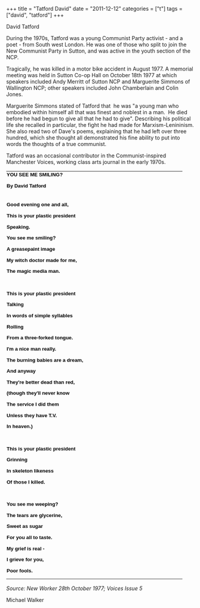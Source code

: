 +++
title = "Tatford David"
date = "2011-12-12"
categories = ["t"]
tags = ["david", "tatford"]
+++

David Tatford

During the 1970s, Tatford was a young Communist Party activist - and a poet - from South west London. He was one of those who split to join the New Communist Party in Sutton, and was active in the youth section of the NCP.  

Tragically, he was killed in a motor bike accident in August 1977. A memorial meeting was held in Sutton Co-op Hall on October 18th 1977 at which speakers included Andy Merritt of Sutton NCP and Marguerite Simmons of Wallington NCP; other speakers included John Chamberlain and Colin Jones.

Marguerite Simmons stated of Tatford that  he was "a young man who embodied within himself all that was finest and noblest in a man.  He died before he had begun to give all that he had to give". Describing his political life she recalled in particular, the fight he had made for Marxism-Lenininism. She also read two of Dave's poems, explaining that he had left over three hundred, which she thought all demonstrated his fine ability to put into words the thoughts of a true communist.

Tatford was an occasional contributor in the Communist-inspired Manchester Voices, working class arts journal in the early 1970s.

<table border="0" cellpadding="0" cellspacing="0" class="MsoNormalTable" style="width: 354pt; border-collapse: collapse; mso-yfti-tbllook: 1184; mso-padding-alt: 0cm 0cm 0cm 0cm" width="472"><tbody><tr style="height: 13.2pt; mso-yfti-irow: 0; mso-yfti-firstrow: yes"><td nowrap="nowrap" style="border-bottom: #000000; border-left: #000000; padding-bottom: 0cm; background-color: transparent; padding-left: 0.75pt; width: 352.5pt; padding-right: 0.75pt; height: 13.2pt; border-top: #000000; border-right: #000000; padding-top: 0.75pt" valign="bottom" width="470"><p class="MsoNormal" style="margin: 0cm 0cm 10pt"><a name="YOU_SEE_ME_SMILING___"><b><span style="line-height: 115%; font-family: 'arial', 'sans-serif'; font-size: 10pt"><font color="#000000">YOU SEE ME SMILING?&nbsp;</font></span></b></a><b style="mso-bidi-font-weight: normal"><span style="line-height: 115%; font-family: 'arial', 'sans-serif'; font-size: 10pt"><o:p></o:p></span></b></p></td></tr><tr style="height: 13.2pt; mso-yfti-irow: 1"><td nowrap="nowrap" style="border-bottom: #000000; border-left: #000000; padding-bottom: 0cm; background-color: transparent; padding-left: 0.75pt; width: 352.5pt; padding-right: 0.75pt; height: 13.2pt; border-top: #000000; border-right: #000000; padding-top: 0.75pt" valign="bottom" width="470"><p class="MsoNormal" style="margin: 0cm 0cm 10pt"><font color="#000000"><b style="mso-bidi-font-weight: normal"><span style="line-height: 115%; font-family: 'arial', 'sans-serif'; font-size: 10pt; mso-bidi-font-style: italic">By David <span class="scayt-misspell" data-scayt_word="Tatford" data-scaytid="23">Tatford</span></span></b></font></p></td></tr><tr style="height: 13.2pt; mso-yfti-irow: 2"><td nowrap="nowrap" style="border-bottom: #000000; border-left: #000000; padding-bottom: 0cm; background-color: transparent; padding-left: 0.75pt; width: 352.5pt; padding-right: 0.75pt; height: 13.2pt; border-top: #000000; border-right: #000000; padding-top: 0.75pt" valign="bottom" width="470">&nbsp;</td></tr><tr style="height: 13.2pt; mso-yfti-irow: 3"><td nowrap="nowrap" style="border-bottom: #000000; border-left: #000000; padding-bottom: 0cm; background-color: transparent; padding-left: 0.75pt; width: 352.5pt; padding-right: 0.75pt; height: 13.2pt; border-top: #000000; border-right: #000000; padding-top: 0.75pt" valign="bottom" width="470"><p class="MsoNormal" style="margin: 0cm 0cm 10pt"><b style="mso-bidi-font-weight: normal"><span style="line-height: 115%; font-family: 'arial', 'sans-serif'; font-size: 10pt"><font color="#000000">Good evening one and all,<o:p></o:p></font></span></b></p></td></tr><tr style="height: 13.2pt; mso-yfti-irow: 4"><td nowrap="nowrap" style="border-bottom: #000000; border-left: #000000; padding-bottom: 0cm; background-color: transparent; padding-left: 0.75pt; width: 352.5pt; padding-right: 0.75pt; height: 13.2pt; border-top: #000000; border-right: #000000; padding-top: 0.75pt" valign="bottom" width="470"><p class="MsoNormal" style="margin: 0cm 0cm 10pt"><b style="mso-bidi-font-weight: normal"><span style="line-height: 115%; font-family: 'arial', 'sans-serif'; font-size: 10pt"><font color="#000000">This is your plastic president<o:p></o:p></font></span></b></p></td></tr><tr style="height: 13.2pt; mso-yfti-irow: 5"><td nowrap="nowrap" style="border-bottom: #000000; border-left: #000000; padding-bottom: 0cm; background-color: transparent; padding-left: 0.75pt; width: 352.5pt; padding-right: 0.75pt; height: 13.2pt; border-top: #000000; border-right: #000000; padding-top: 0.75pt" valign="bottom" width="470"><p class="MsoNormal" style="margin: 0cm 0cm 10pt"><b style="mso-bidi-font-weight: normal"><span style="line-height: 115%; font-family: 'arial', 'sans-serif'; font-size: 10pt"><font color="#000000">Speaking.<o:p></o:p></font></span></b></p></td></tr><tr style="height: 13.2pt; mso-yfti-irow: 6"><td nowrap="nowrap" style="border-bottom: #000000; border-left: #000000; padding-bottom: 0cm; background-color: transparent; padding-left: 0.75pt; width: 352.5pt; padding-right: 0.75pt; height: 13.2pt; border-top: #000000; border-right: #000000; padding-top: 0.75pt" valign="bottom" width="470"><p class="MsoNormal" style="margin: 0cm 0cm 10pt"><b style="mso-bidi-font-weight: normal"><span style="line-height: 115%; font-family: 'arial', 'sans-serif'; font-size: 10pt"><font color="#000000">You see me smiling?<o:p></o:p></font></span></b></p></td></tr><tr style="height: 13.2pt; mso-yfti-irow: 7"><td nowrap="nowrap" style="border-bottom: #000000; border-left: #000000; padding-bottom: 0cm; background-color: transparent; padding-left: 0.75pt; width: 352.5pt; padding-right: 0.75pt; height: 13.2pt; border-top: #000000; border-right: #000000; padding-top: 0.75pt" valign="bottom" width="470"><p class="MsoNormal" style="margin: 0cm 0cm 10pt"><b style="mso-bidi-font-weight: normal"><span style="line-height: 115%; font-family: 'arial', 'sans-serif'; font-size: 10pt"><font color="#000000">A greasepaint image<o:p></o:p></font></span></b></p></td></tr><tr style="height: 13.2pt; mso-yfti-irow: 8"><td nowrap="nowrap" style="border-bottom: #000000; border-left: #000000; padding-bottom: 0cm; background-color: transparent; padding-left: 0.75pt; width: 352.5pt; padding-right: 0.75pt; height: 13.2pt; border-top: #000000; border-right: #000000; padding-top: 0.75pt" valign="bottom" width="470"><p class="MsoNormal" style="margin: 0cm 0cm 10pt"><b style="mso-bidi-font-weight: normal"><span style="line-height: 115%; font-family: 'arial', 'sans-serif'; font-size: 10pt"><font color="#000000">My witch doctor made for me,<o:p></o:p></font></span></b></p></td></tr><tr style="height: 13.2pt; mso-yfti-irow: 9"><td nowrap="nowrap" style="border-bottom: #000000; border-left: #000000; padding-bottom: 0cm; background-color: transparent; padding-left: 0.75pt; width: 352.5pt; padding-right: 0.75pt; height: 13.2pt; border-top: #000000; border-right: #000000; padding-top: 0.75pt" valign="bottom" width="470"><p class="MsoNormal" style="margin: 0cm 0cm 10pt"><b style="mso-bidi-font-weight: normal"><span style="line-height: 115%; font-family: 'arial', 'sans-serif'; font-size: 10pt"><font color="#000000">The magic media man.<o:p></o:p></font></span></b></p></td></tr><tr style="height: 13.2pt; mso-yfti-irow: 10"><td nowrap="nowrap" style="border-bottom: #000000; border-left: #000000; padding-bottom: 0cm; background-color: transparent; padding-left: 0.75pt; width: 352.5pt; padding-right: 0.75pt; height: 13.2pt; border-top: #000000; border-right: #000000; padding-top: 0.75pt" valign="bottom" width="470"><p class="MsoNormal" style="margin: 0cm 0cm 10pt"><b style="mso-bidi-font-weight: normal"><span style="line-height: 115%; font-family: 'arial', 'sans-serif'; font-size: 10pt"><font color="#000000">&nbsp;<o:p></o:p></font></span></b></p></td></tr><tr style="height: 13.2pt; mso-yfti-irow: 11"><td nowrap="nowrap" style="border-bottom: #000000; border-left: #000000; padding-bottom: 0cm; background-color: transparent; padding-left: 0.75pt; width: 352.5pt; padding-right: 0.75pt; height: 13.2pt; border-top: #000000; border-right: #000000; padding-top: 0.75pt" valign="bottom" width="470"><p class="MsoNormal" style="margin: 0cm 0cm 10pt"><b style="mso-bidi-font-weight: normal"><span style="line-height: 115%; font-family: 'arial', 'sans-serif'; font-size: 10pt"><font color="#000000">This is your plastic president<o:p></o:p></font></span></b></p></td></tr><tr style="height: 13.2pt; mso-yfti-irow: 12"><td nowrap="nowrap" style="border-bottom: #000000; border-left: #000000; padding-bottom: 0cm; background-color: transparent; padding-left: 0.75pt; width: 352.5pt; padding-right: 0.75pt; height: 13.2pt; border-top: #000000; border-right: #000000; padding-top: 0.75pt" valign="bottom" width="470"><p class="MsoNormal" style="margin: 0cm 0cm 10pt"><b style="mso-bidi-font-weight: normal"><span style="line-height: 115%; font-family: 'arial', 'sans-serif'; font-size: 10pt"><font color="#000000">Talking<o:p></o:p></font></span></b></p></td></tr><tr style="height: 13.2pt; mso-yfti-irow: 13"><td nowrap="nowrap" style="border-bottom: #000000; border-left: #000000; padding-bottom: 0cm; background-color: transparent; padding-left: 0.75pt; width: 352.5pt; padding-right: 0.75pt; height: 13.2pt; border-top: #000000; border-right: #000000; padding-top: 0.75pt" valign="bottom" width="470"><p class="MsoNormal" style="margin: 0cm 0cm 10pt"><b style="mso-bidi-font-weight: normal"><span style="line-height: 115%; font-family: 'arial', 'sans-serif'; font-size: 10pt"><font color="#000000">In words of simple syllables<o:p></o:p></font></span></b></p></td></tr><tr style="height: 13.2pt; mso-yfti-irow: 14"><td nowrap="nowrap" style="border-bottom: #000000; border-left: #000000; padding-bottom: 0cm; background-color: transparent; padding-left: 0.75pt; width: 352.5pt; padding-right: 0.75pt; height: 13.2pt; border-top: #000000; border-right: #000000; padding-top: 0.75pt" valign="bottom" width="470"><p class="MsoNormal" style="margin: 0cm 0cm 10pt"><b style="mso-bidi-font-weight: normal"><span style="line-height: 115%; font-family: 'arial', 'sans-serif'; font-size: 10pt"><font color="#000000">Rolling<o:p></o:p></font></span></b></p></td></tr><tr style="height: 13.2pt; mso-yfti-irow: 15"><td nowrap="nowrap" style="border-bottom: #000000; border-left: #000000; padding-bottom: 0cm; background-color: transparent; padding-left: 0.75pt; width: 352.5pt; padding-right: 0.75pt; height: 13.2pt; border-top: #000000; border-right: #000000; padding-top: 0.75pt" valign="bottom" width="470"><p class="MsoNormal" style="margin: 0cm 0cm 10pt"><b style="mso-bidi-font-weight: normal"><span style="line-height: 115%; font-family: 'arial', 'sans-serif'; font-size: 10pt"><font color="#000000">From a three-forked tongue.<o:p></o:p></font></span></b></p></td></tr><tr style="height: 13.2pt; mso-yfti-irow: 16"><td nowrap="nowrap" style="border-bottom: #000000; border-left: #000000; padding-bottom: 0cm; background-color: transparent; padding-left: 0.75pt; width: 352.5pt; padding-right: 0.75pt; height: 13.2pt; border-top: #000000; border-right: #000000; padding-top: 0.75pt" valign="bottom" width="470"><p class="MsoNormal" style="margin: 0cm 0cm 10pt"><b style="mso-bidi-font-weight: normal"><span style="line-height: 115%; font-family: 'arial', 'sans-serif'; font-size: 10pt"><font color="#000000">I'm a nice man really.<o:p></o:p></font></span></b></p></td></tr><tr style="height: 13.2pt; mso-yfti-irow: 17"><td nowrap="nowrap" style="border-bottom: #000000; border-left: #000000; padding-bottom: 0cm; background-color: transparent; padding-left: 0.75pt; width: 352.5pt; padding-right: 0.75pt; height: 13.2pt; border-top: #000000; border-right: #000000; padding-top: 0.75pt" valign="bottom" width="470"><p class="MsoNormal" style="margin: 0cm 0cm 10pt"><b style="mso-bidi-font-weight: normal"><span style="line-height: 115%; font-family: 'arial', 'sans-serif'; font-size: 10pt"><font color="#000000">The burning babies are a dream,<o:p></o:p></font></span></b></p></td></tr><tr style="height: 13.2pt; mso-yfti-irow: 18"><td nowrap="nowrap" style="border-bottom: #000000; border-left: #000000; padding-bottom: 0cm; background-color: transparent; padding-left: 0.75pt; width: 352.5pt; padding-right: 0.75pt; height: 13.2pt; border-top: #000000; border-right: #000000; padding-top: 0.75pt" valign="bottom" width="470"><p class="MsoNormal" style="margin: 0cm 0cm 10pt"><b style="mso-bidi-font-weight: normal"><span style="line-height: 115%; font-family: 'arial', 'sans-serif'; font-size: 10pt"><font color="#000000">And anyway<o:p></o:p></font></span></b></p></td></tr><tr style="height: 13.2pt; mso-yfti-irow: 19"><td nowrap="nowrap" style="border-bottom: #000000; border-left: #000000; padding-bottom: 0cm; background-color: transparent; padding-left: 0.75pt; width: 352.5pt; padding-right: 0.75pt; height: 13.2pt; border-top: #000000; border-right: #000000; padding-top: 0.75pt" valign="bottom" width="470"><p class="MsoNormal" style="margin: 0cm 0cm 10pt"><b style="mso-bidi-font-weight: normal"><span style="line-height: 115%; font-family: 'arial', 'sans-serif'; font-size: 10pt"><font color="#000000">They're better dead than red,<o:p></o:p></font></span></b></p></td></tr><tr style="height: 13.2pt; mso-yfti-irow: 20"><td nowrap="nowrap" style="border-bottom: #000000; border-left: #000000; padding-bottom: 0cm; background-color: transparent; padding-left: 0.75pt; width: 352.5pt; padding-right: 0.75pt; height: 13.2pt; border-top: #000000; border-right: #000000; padding-top: 0.75pt" valign="bottom" width="470"><p class="MsoNormal" style="margin: 0cm 0cm 10pt"><b style="mso-bidi-font-weight: normal"><span style="line-height: 115%; font-family: 'arial', 'sans-serif'; font-size: 10pt"><font color="#000000">(though they'll never know<o:p></o:p></font></span></b></p></td></tr><tr style="height: 13.2pt; mso-yfti-irow: 21"><td nowrap="nowrap" style="border-bottom: #000000; border-left: #000000; padding-bottom: 0cm; background-color: transparent; padding-left: 0.75pt; width: 352.5pt; padding-right: 0.75pt; height: 13.2pt; border-top: #000000; border-right: #000000; padding-top: 0.75pt" valign="bottom" width="470"><p class="MsoNormal" style="margin: 0cm 0cm 10pt"><b style="mso-bidi-font-weight: normal"><span style="line-height: 115%; font-family: 'arial', 'sans-serif'; font-size: 10pt"><font color="#000000">The service I did them<o:p></o:p></font></span></b></p></td></tr><tr style="height: 13.2pt; mso-yfti-irow: 22"><td nowrap="nowrap" style="border-bottom: #000000; border-left: #000000; padding-bottom: 0cm; background-color: transparent; padding-left: 0.75pt; width: 352.5pt; padding-right: 0.75pt; height: 13.2pt; border-top: #000000; border-right: #000000; padding-top: 0.75pt" valign="bottom" width="470"><p class="MsoNormal" style="margin: 0cm 0cm 10pt"><b style="mso-bidi-font-weight: normal"><span style="line-height: 115%; font-family: 'arial', 'sans-serif'; font-size: 10pt"><font color="#000000">Unless they have T.V.<o:p></o:p></font></span></b></p></td></tr><tr style="height: 13.2pt; mso-yfti-irow: 23"><td nowrap="nowrap" style="border-bottom: #000000; border-left: #000000; padding-bottom: 0cm; background-color: transparent; padding-left: 0.75pt; width: 352.5pt; padding-right: 0.75pt; height: 13.2pt; border-top: #000000; border-right: #000000; padding-top: 0.75pt" valign="bottom" width="470"><p class="MsoNormal" style="margin: 0cm 0cm 10pt"><b style="mso-bidi-font-weight: normal"><span style="line-height: 115%; font-family: 'arial', 'sans-serif'; font-size: 10pt"><font color="#000000">In heaven.)<o:p></o:p></font></span></b></p></td></tr><tr style="height: 13.2pt; mso-yfti-irow: 24"><td nowrap="nowrap" style="border-bottom: #000000; border-left: #000000; padding-bottom: 0cm; background-color: transparent; padding-left: 0.75pt; width: 352.5pt; padding-right: 0.75pt; height: 13.2pt; border-top: #000000; border-right: #000000; padding-top: 0.75pt" valign="bottom" width="470"><p class="MsoNormal" style="margin: 0cm 0cm 10pt"><b style="mso-bidi-font-weight: normal"><span style="line-height: 115%; font-family: 'arial', 'sans-serif'; font-size: 10pt"><font color="#000000">&nbsp;<o:p></o:p></font></span></b></p></td></tr><tr style="height: 13.2pt; mso-yfti-irow: 25"><td nowrap="nowrap" style="border-bottom: #000000; border-left: #000000; padding-bottom: 0cm; background-color: transparent; padding-left: 0.75pt; width: 352.5pt; padding-right: 0.75pt; height: 13.2pt; border-top: #000000; border-right: #000000; padding-top: 0.75pt" valign="bottom" width="470"><p class="MsoNormal" style="margin: 0cm 0cm 10pt"><b style="mso-bidi-font-weight: normal"><span style="line-height: 115%; font-family: 'arial', 'sans-serif'; font-size: 10pt"><font color="#000000">This is your plastic president<o:p></o:p></font></span></b></p></td></tr><tr style="height: 13.2pt; mso-yfti-irow: 26"><td nowrap="nowrap" style="border-bottom: #000000; border-left: #000000; padding-bottom: 0cm; background-color: transparent; padding-left: 0.75pt; width: 352.5pt; padding-right: 0.75pt; height: 13.2pt; border-top: #000000; border-right: #000000; padding-top: 0.75pt" valign="bottom" width="470"><p class="MsoNormal" style="margin: 0cm 0cm 10pt"><b style="mso-bidi-font-weight: normal"><span style="line-height: 115%; font-family: 'arial', 'sans-serif'; font-size: 10pt"><font color="#000000">Grinning<o:p></o:p></font></span></b></p></td></tr><tr style="height: 13.2pt; mso-yfti-irow: 27"><td nowrap="nowrap" style="border-bottom: #000000; border-left: #000000; padding-bottom: 0cm; background-color: transparent; padding-left: 0.75pt; width: 352.5pt; padding-right: 0.75pt; height: 13.2pt; border-top: #000000; border-right: #000000; padding-top: 0.75pt" valign="bottom" width="470"><p class="MsoNormal" style="margin: 0cm 0cm 10pt"><b style="mso-bidi-font-weight: normal"><span style="line-height: 115%; font-family: 'arial', 'sans-serif'; font-size: 10pt"><font color="#000000">In skeleton likeness<o:p></o:p></font></span></b></p></td></tr><tr style="height: 13.2pt; mso-yfti-irow: 28"><td nowrap="nowrap" style="border-bottom: #000000; border-left: #000000; padding-bottom: 0cm; background-color: transparent; padding-left: 0.75pt; width: 352.5pt; padding-right: 0.75pt; height: 13.2pt; border-top: #000000; border-right: #000000; padding-top: 0.75pt" valign="bottom" width="470"><p class="MsoNormal" style="margin: 0cm 0cm 10pt"><b style="mso-bidi-font-weight: normal"><span style="line-height: 115%; font-family: 'arial', 'sans-serif'; font-size: 10pt"><font color="#000000">Of those I killed.<o:p></o:p></font></span></b></p></td></tr><tr style="height: 13.2pt; mso-yfti-irow: 29"><td nowrap="nowrap" style="border-bottom: #000000; border-left: #000000; padding-bottom: 0cm; background-color: transparent; padding-left: 0.75pt; width: 352.5pt; padding-right: 0.75pt; height: 13.2pt; border-top: #000000; border-right: #000000; padding-top: 0.75pt" valign="bottom" width="470"><p class="MsoNormal" style="margin: 0cm 0cm 10pt"><b style="mso-bidi-font-weight: normal"><span style="line-height: 115%; font-family: 'arial', 'sans-serif'; font-size: 10pt"><font color="#000000">&nbsp;<o:p></o:p></font></span></b></p></td></tr><tr style="height: 13.2pt; mso-yfti-irow: 30"><td nowrap="nowrap" style="border-bottom: #000000; border-left: #000000; padding-bottom: 0cm; background-color: transparent; padding-left: 0.75pt; width: 352.5pt; padding-right: 0.75pt; height: 13.2pt; border-top: #000000; border-right: #000000; padding-top: 0.75pt" valign="bottom" width="470"><p class="MsoNormal" style="margin: 0cm 0cm 10pt"><b style="mso-bidi-font-weight: normal"><span style="line-height: 115%; font-family: 'arial', 'sans-serif'; font-size: 10pt"><font color="#000000">You see me weeping?<o:p></o:p></font></span></b></p></td></tr><tr style="height: 13.2pt; mso-yfti-irow: 31"><td nowrap="nowrap" style="border-bottom: #000000; border-left: #000000; padding-bottom: 0cm; background-color: transparent; padding-left: 0.75pt; width: 352.5pt; padding-right: 0.75pt; height: 13.2pt; border-top: #000000; border-right: #000000; padding-top: 0.75pt" valign="bottom" width="470"><p class="MsoNormal" style="margin: 0cm 0cm 10pt"><b style="mso-bidi-font-weight: normal"><span style="line-height: 115%; font-family: 'arial', 'sans-serif'; font-size: 10pt"><font color="#000000">The tears are <span class="scayt-misspell" data-scayt_word="glycerine" data-scaytid="25">glycerine</span>,<o:p></o:p></font></span></b></p></td></tr><tr style="height: 13.2pt; mso-yfti-irow: 32"><td nowrap="nowrap" style="border-bottom: #000000; border-left: #000000; padding-bottom: 0cm; background-color: transparent; padding-left: 0.75pt; width: 352.5pt; padding-right: 0.75pt; height: 13.2pt; border-top: #000000; border-right: #000000; padding-top: 0.75pt" valign="bottom" width="470"><p class="MsoNormal" style="margin: 0cm 0cm 10pt"><b style="mso-bidi-font-weight: normal"><span style="line-height: 115%; font-family: 'arial', 'sans-serif'; font-size: 10pt"><font color="#000000">Sweet as sugar<o:p></o:p></font></span></b></p></td></tr><tr style="height: 13.2pt; mso-yfti-irow: 33"><td nowrap="nowrap" style="border-bottom: #000000; border-left: #000000; padding-bottom: 0cm; background-color: transparent; padding-left: 0.75pt; width: 352.5pt; padding-right: 0.75pt; height: 13.2pt; border-top: #000000; border-right: #000000; padding-top: 0.75pt" valign="bottom" width="470"><p class="MsoNormal" style="margin: 0cm 0cm 10pt"><b style="mso-bidi-font-weight: normal"><span style="line-height: 115%; font-family: 'arial', 'sans-serif'; font-size: 10pt"><font color="#000000">For you all to taste.<o:p></o:p></font></span></b></p></td></tr><tr style="height: 13.2pt; mso-yfti-irow: 34"><td nowrap="nowrap" style="border-bottom: #000000; border-left: #000000; padding-bottom: 0cm; background-color: transparent; padding-left: 0.75pt; width: 352.5pt; padding-right: 0.75pt; height: 13.2pt; border-top: #000000; border-right: #000000; padding-top: 0.75pt" valign="bottom" width="470"><p class="MsoNormal" style="margin: 0cm 0cm 10pt"><b style="mso-bidi-font-weight: normal"><span style="line-height: 115%; font-family: 'arial', 'sans-serif'; font-size: 10pt"><font color="#000000">My grief is real -<o:p></o:p></font></span></b></p></td></tr><tr style="height: 13.2pt; mso-yfti-irow: 35"><td nowrap="nowrap" style="border-bottom: #000000; border-left: #000000; padding-bottom: 0cm; background-color: transparent; padding-left: 0.75pt; width: 352.5pt; padding-right: 0.75pt; height: 13.2pt; border-top: #000000; border-right: #000000; padding-top: 0.75pt" valign="bottom" width="470"><p class="MsoNormal" style="margin: 0cm 0cm 10pt"><b style="mso-bidi-font-weight: normal"><span style="line-height: 115%; font-family: 'arial', 'sans-serif'; font-size: 10pt"><font color="#000000">I grieve for you,<o:p></o:p></font></span></b></p></td></tr><tr style="height: 13.2pt; mso-yfti-irow: 36; mso-yfti-lastrow: yes"><td nowrap="nowrap" style="border-bottom: #000000; border-left: #000000; padding-bottom: 0cm; background-color: transparent; padding-left: 0.75pt; width: 352.5pt; padding-right: 0.75pt; height: 13.2pt; border-top: #000000; border-right: #000000; padding-top: 0.75pt" valign="bottom" width="470"><p class="MsoNormal" style="margin: 0cm 0cm 10pt"><b style="mso-bidi-font-weight: normal"><span style="line-height: 115%; font-family: 'arial', 'sans-serif'; font-size: 10pt"><font color="#000000">Poor fools.<o:p></o:p></font></span></b></p></td></tr></tbody></table>

_Source: New Worker 28th October 1977; Voices Issue 5_

Michael Walker
